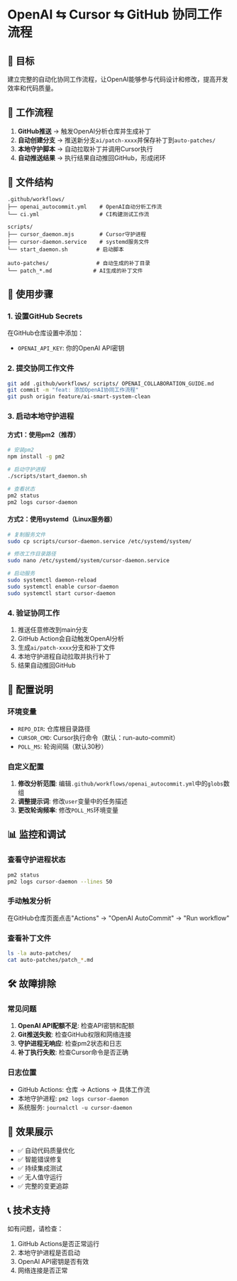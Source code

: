 # OpenAI ⇆ Cursor ⇆ GitHub 协同工作流程

## 🎯 目标
建立完整的自动化协同工作流程，让OpenAI能够参与代码设计和修改，提高开发效率和代码质量。

## 🔄 工作流程
1. **GitHub推送** → 触发OpenAI分析仓库并生成补丁
2. **自动创建分支** → 推送新分支`ai/patch-xxxx`并保存补丁到`auto-patches/`
3. **本地守护脚本** → 自动拉取补丁并调用Cursor执行
4. **自动推送结果** → 执行结果自动推回GitHub，形成闭环

## 📁 文件结构
```
.github/workflows/
├── openai_autocommit.yml    # OpenAI自动分析工作流
└── ci.yml                   # CI构建测试工作流

scripts/
├── cursor_daemon.mjs        # Cursor守护进程
├── cursor-daemon.service    # systemd服务文件
└── start_daemon.sh         # 启动脚本

auto-patches/               # 自动生成的补丁目录
└── patch_*.md             # AI生成的补丁文件
```

## 🚀 使用步骤

### 1. 设置GitHub Secrets
在GitHub仓库设置中添加：
- `OPENAI_API_KEY`: 你的OpenAI API密钥

### 2. 提交协同工作文件
```bash
git add .github/workflows/ scripts/ OPENAI_COLLABORATION_GUIDE.md
git commit -m "feat: 添加OpenAI协同工作流程"
git push origin feature/ai-smart-system-clean
```

### 3. 启动本地守护进程

#### 方式1：使用pm2（推荐）
```bash
# 安装pm2
npm install -g pm2

# 启动守护进程
./scripts/start_daemon.sh

# 查看状态
pm2 status
pm2 logs cursor-daemon
```

#### 方式2：使用systemd（Linux服务器）
```bash
# 复制服务文件
sudo cp scripts/cursor-daemon.service /etc/systemd/system/

# 修改工作目录路径
sudo nano /etc/systemd/system/cursor-daemon.service

# 启动服务
sudo systemctl daemon-reload
sudo systemctl enable cursor-daemon
sudo systemctl start cursor-daemon
```

### 4. 验证协同工作
1. 推送任意修改到main分支
2. GitHub Action会自动触发OpenAI分析
3. 生成`ai/patch-xxxx`分支和补丁文件
4. 本地守护进程自动拉取并执行补丁
5. 结果自动推回GitHub

## 🔧 配置说明

### 环境变量
- `REPO_DIR`: 仓库根目录路径
- `CURSOR_CMD`: Cursor执行命令（默认：run-auto-commit）
- `POLL_MS`: 轮询间隔（默认30秒）

### 自定义配置
1. **修改分析范围**: 编辑`.github/workflows/openai_autocommit.yml`中的`globs`数组
2. **调整提示词**: 修改`user`变量中的任务描述
3. **更改轮询频率**: 修改`POLL_MS`环境变量

## 📊 监控和调试

### 查看守护进程状态
```bash
pm2 status
pm2 logs cursor-daemon --lines 50
```

### 手动触发分析
在GitHub仓库页面点击"Actions" → "OpenAI AutoCommit" → "Run workflow"

### 查看补丁文件
```bash
ls -la auto-patches/
cat auto-patches/patch_*.md
```

## 🛠️ 故障排除

### 常见问题
1. **OpenAI API配额不足**: 检查API密钥和配额
2. **Git推送失败**: 检查GitHub权限和网络连接
3. **守护进程无响应**: 检查pm2状态和日志
4. **补丁执行失败**: 检查Cursor命令是否正确

### 日志位置
- GitHub Actions: 仓库 → Actions → 具体工作流
- 本地守护进程: `pm2 logs cursor-daemon`
- 系统服务: `journalctl -u cursor-daemon`

## 🎉 效果展示
- ✅ 自动代码质量优化
- ✅ 智能错误修复
- ✅ 持续集成测试
- ✅ 无人值守运行
- ✅ 完整的变更追踪

## 📞 技术支持
如有问题，请检查：
1. GitHub Actions是否正常运行
2. 本地守护进程是否启动
3. OpenAI API密钥是否有效
4. 网络连接是否正常
